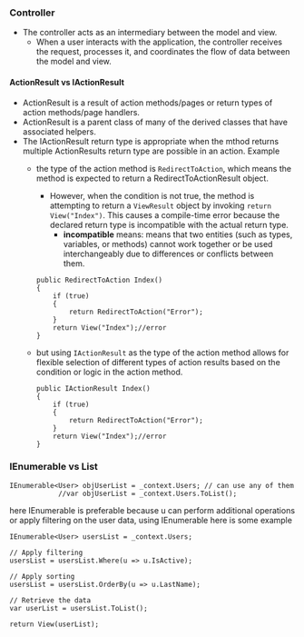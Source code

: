 ### Controller
- The controller acts as an intermediary between the model and view.
    -  When a user interacts with the application, the controller receives the request, processes it, and coordinates the flow of data between the model and view.

#### ActionResult vs IActionResult
- ActionResult is a result of action methods/pages or return types of action methods/page handlers.
- ActionResult is a parent class of many of the derived classes that have associated helpers.
- The IActionResult return type is appropriate when the mthod returns multiple ActionResults return type are possible in an action. Example
    - the type of the action method is `RedirectToAction`, which means the method is expected to return a RedirectToActionResult object. 
        - However, when the condition is not true, the method is attempting to return a `ViewResult` object by invoking `return View("Index")`. This causes a compile-time error because the declared return type is incompatible with the actual return type.
            - **incompatible** means: means that two entities (such as types, variables, or methods) cannot work together or be used interchangeably due to differences or conflicts between them.

        ```
        public RedirectToAction Index()
        {
            if (true)
            {
                return RedirectToAction("Error");
            }
            return View("Index");//error
        }
        ```
    - but using `IActionResult` as the type of the action method allows for flexible selection of different types of action results based on the condition or logic in the action method.
        ```
        public IActionResult Index()
        {
            if (true)
            {
                return RedirectToAction("Error");
            }
            return View("Index");//error
        }
        ```
### IEnumerable vs List
```
IEnumerable<User> objUserList = _context.Users; // can use any of them
            //var objUserList = _context.Users.ToList();
```
here IEnumerable is preferable because u can perform additional operations or apply filtering on the user data, using IEnumerable<User> 
here is some example
```
IEnumerable<User> usersList = _context.Users;

// Apply filtering
usersList = usersList.Where(u => u.IsActive);

// Apply sorting
usersList = usersList.OrderBy(u => u.LastName);

// Retrieve the data
var userList = usersList.ToList();

return View(userList);
```
